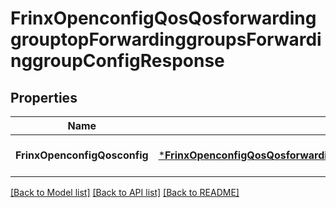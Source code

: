 # FrinxOpenconfigQosQosforwardinggrouptopForwardinggroupsForwardinggroupConfigResponse

## Properties
Name | Type | Description | Notes
------------ | ------------- | ------------- | -------------
**FrinxOpenconfigQosconfig** | [***FrinxOpenconfigQosQosforwardinggrouptopForwardinggroupsForwardinggroupConfig**](frinx.openconfig.qos.qosforwardinggrouptop.forwardinggroups.forwardinggroup.Config.md) |  | [optional] [default to null]

[[Back to Model list]](../README.md#documentation-for-models) [[Back to API list]](../README.md#documentation-for-api-endpoints) [[Back to README]](../README.md)


